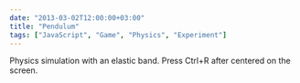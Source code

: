 ```yaml
---
date: "2013-03-02T12:00:00+03:00"
title: "Pendulum"
tags: ["JavaScript", "Game", "Physics", "Experiment"]
---
```


Physics simulation with an elastic band. Press Ctrl+R after centered on the screen.

<!--more-->
<canvas id="view"></canvas>

<script>
TAU = Math.PI*2;
SCREEN = {x: 800, y: 640};

canvas = document.getElementById("view");
canvas.width = 800;
canvas.height = 640;
ctx = canvas.getContext("2d");

mouse = {
	pos : {x:SCREEN.x/2, y:SCREEN.y/2},
	size : 4,
	draw: function(ctx){
		ctx.fillStyle = "#f00";
		ctx.strokeStyle = "#ccc";
		ctx.lineWidth = 4;
		ctx.beginPath();
		ctx.arc(this.pos.x, this.pos.y, this.size, 0, TAU, 0);
		ctx.fill();
		ctx.stroke();
	}
};

canvas.onmousemove = function(e){
	mouse.pos = { 
		x: e.clientX - canvas.offsetLeft,	
		y: e.clientY - canvas.offsetTop
	};
};

gravity = -300;
points = 0;

ball = {
	pos : {x:SCREEN.x/2, y:SCREEN.y/2},
	speed : {x: 0, y: 0},
	controller : mouse,
	size : 10,
	weight : 2,
	tension : 0,
	draw : function(ctx){
		ctx.lineWidth = 10;

		if(this.controller){
			ctx.fillStyle = "#fff";
			ctx.strokeStyle = "hsla(" + 
				((Math.exp(-this.tension/2000)*120)|0) + 
				", 70%, 60%, 1.0)";
			ctx.beginPath();
			ctx.moveTo(this.pos.x, this.pos.y);
			ctx.lineTo(this.controller.pos.x, this.controller.pos.y);
			ctx.stroke();
		}

		ctx.lineWidth = 4;
		ctx.fillStyle = "#cfc";
		ctx.strokeStyle = "#ccc";
		ctx.beginPath();
		ctx.arc(this.pos.x, this.pos.y, this.size, 0, TAU, 0);
		ctx.fill();
		ctx.stroke();
	},
	update : function(dt){
		var f = { x: 0, y: -this.weight * gravity};

		this.tension = 0;
		if(this.controller){
			var dx = this.pos.x - this.controller.pos.x,
				dy = this.pos.y - this.controller.pos.y,
				dist = Math.sqrt(dx*dx + dy*dy),
				diff = Math.max(dist - 10, 0);

			this.tension = diff*25;

			f.x -= dx * this.tension / (dist + 1);
			f.y -= dy * this.tension / (dist + 1);

			if(this.tension > 10000){
				this.controller = null;
			}
		}

		this.speed.x += f.x * dt / this.weight;
		this.speed.y += f.y * dt / this.weight;
		this.speed.x *= 0.9999;
		this.speed.y *= 0.9999;
		this.pos.x += this.speed.x * dt;
		this.pos.y += this.speed.y * dt;
	}
};

var targets = [];

function mkTarget(){
	return {
		pos :{ x: (SCREEN.x-20)*Math.random() + 10 , 
			   y: (SCREEN.y-20)*Math.random() + 10 },
		size:Math.random()*10+5
	};
}

function distance(a, b){
	var dx = a.x - b.x, dy = a.y - b.y;
	return Math.sqrt(dx*dx + dy*dy);
}

for(var i = 0; i < 10; i += 1){
	targets.push(mkTarget());
}

function update(dt){
	ctx.fillStyle = "#000";
	ctx.fillRect(0, 0, SCREEN.x, SCREEN.y);	

	ball.update(dt);
	ball.draw(ctx);
	mouse.draw(ctx);

	for(var i = targets.length - 1; i >= 0; i -= 1){
		var target = targets[i],
			dist = distance(target.pos, ball.pos);

		ctx.fillStyle = "#fff";
		ctx.beginPath();
		ctx.arc(target.pos.x, target.pos.y, target.size, 0, TAU, 0);
		ctx.fill();

		if(dist < target.size + ball.size){
			points += target.size;
			ball.weight += target.size/14;
			ball.size += target.size/14;
			targets.splice(i, 1);
			targets.push(mkTarget());
		}
	}

	ctx.fillStyle = "#fff";
	ctx.font = "20px Georgia";
	ctx.fillText("POINTS: " + (points|0), 20, 20);
}

setInterval(function(){ update(33/1000); }, 33);
</script>